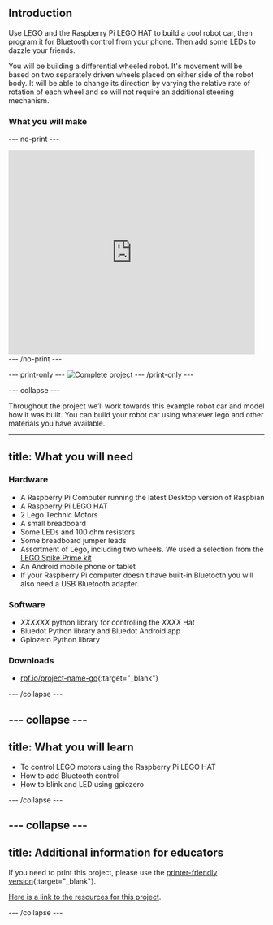 ## Introduction

Use LEGO and the Raspberry Pi LEGO HAT to build a cool robot car, then program it for Bluetooth control from your phone. Then add some LEDs to dazzle your friends.

You will be building a differential wheeled robot. It's movement will be based on two separately driven wheels placed on either side of the robot body. It will be able to change its direction by varying the relative rate of rotation of each wheel and so will not require an additional steering mechanism.

### What you will make

--- no-print ---


<div class="scratch-preview">
  <iframe allowtransparency="true" width="485" height="402" src="https://scratch.mit.edu/projects/embed/160619869/?autostart=false" frameborder="0"></iframe>
</div>
--- /no-print ---

--- print-only ---
![Complete project](images/showcase_static.png)
--- /print-only ---

--- collapse ---

Throughout the project we’ll work towards this example robot car and model how it was built. You can build your robot car using whatever lego and other materials you have available.

---
title: What you will need
---
### Hardware

+ A Raspberry Pi Computer running the latest Desktop version of Raspbian
+ A Raspberry Pi LEGO HAT
+ 2 Lego Technic Motors
+ A small breadboard
+ Some LEDs and 100 ohm resistors
+ Some breadboard jumper leads
+ Assortment of Lego, including two wheels.  We used a selection from the [LEGO Spike Prime kit](https://education.lego.com/en-gb/product/spike-prime)
+ An Android mobile phone or tablet
+ If your Raspberry Pi computer doesn't have built-in Bluetooth you will also need a USB Bluetooth adapter.

### Software

+ *XXXXXX* python library for controlling the *XXXX* Hat
+ Bluedot Python library and Bluedot Android app
+ Gpiozero Python library

### Downloads

+ [rpf.io/project-name-go](http://rpf.io/project-name-go){:target="_blank"}

--- /collapse ---

--- collapse ---
---
title: What you will learn
---

+ To control LEGO motors using the Raspberry Pi LEGO HAT
+ How to add Bluetooth control
+ How to blink and LED using gpiozero


--- /collapse ---

--- collapse ---
---
title: Additional information for educators
---

If you need to print this project, please use the [printer-friendly version](https://projects.raspberrypi.org/en/projects/project-name/print){:target="_blank"}.

[Here is a link to the resources for this project](http://rpf.io/project-name-go).

--- /collapse ---
